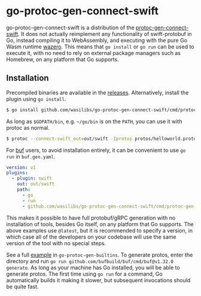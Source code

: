 # go-protoc-gen-connect-swift

go-protoc-gen-connect-swift is a distribution of the [protoc-gen-connect-swift][1].
It does not actually reimplement any functionality of swift-protobuf in Go, instead compiling it
to WebAssembly, and executing with the pure Go Wasm runtime [wazero][2].
This means that `go install` or `go run` can be used to execute it, with no need to rely on external
package managers such as Homebrew, on any platform that Go supports.

## Installation

Precompiled binaries are available in the [releases](https://github.com/wasilibs/go-protoc-gen-connect-swift/releases).
Alternatively, install the plugin using `go install`.

```bash
$ go install github.com/wasilibs/go-protoc-gen-connect-swift/cmd/protoc-gen-connect-swift@latest
```

As long as `$GOPATH/bin`, e.g. `~/go/bin` is on the `PATH`, you can use it with protoc as normal.

```bash
$ protoc --connect-swift_out=out/swift -Iprotos protos/helloworld.proto
```

For [buf][3] users, to avoid installation entirely, it can be convenient to use `go run` in `buf.gen.yaml`.

```yaml
version: v1
plugins:
  - plugin: swift
    out: out/swift
    path:
      - go
      - run
      - github.com/wasilibs/go-protoc-gen-connect-swift/cmd/protoc-gen-connect-swift@latest
```

This makes it possible to have full protobuf/gRPC generation with no installation of tools,
besides Go itself, on any platform that Go supports. The above examples use `@latest`, but it is
recommended to specify a version, in which case all of the developers on your codebase will use the
same version of the tool with no special steps.

See a full [example][5] in `go-protoc-gen-builtins`. To generate protos, enter the directory and run
`go run github.com/bufbuild/buf/cmd/buf@v1.32.0 generate`. As long as your machine has Go installed,
you will be able to generate protos. The first time using `go run` for a command, Go automatically builds
it making it slower, but subsequent invocations should be quite fast.

[1]: https://github.com/connectrpc/connect-swift
[2]: https://wazero.io/
[3]: https://buf.build/
[4]: https://github.com/wasilibs/go-protoc-gen-builtins
[5]: https://github.com/wasilibs/go-protoc-gen-builtins/tree/main/example
